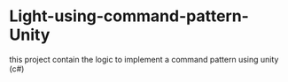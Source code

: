 # Light-using-command-pattern-Unity
this project contain the logic to implement a command pattern using unity (c#)
